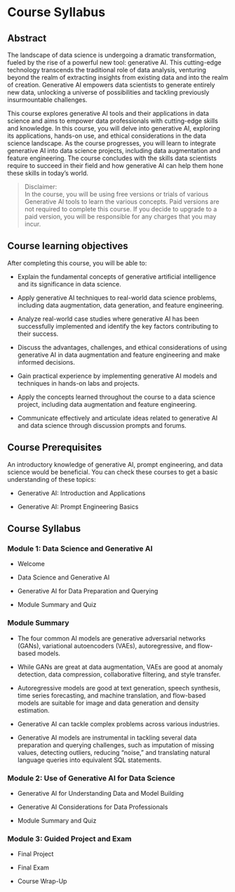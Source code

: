 # Course Syllabus
## Abstract
The landscape of data science is undergoing a dramatic transformation, fueled by the rise of a powerful new tool: generative AI. This cutting-edge technology transcends the traditional role of data analysis, venturing beyond the realm of extracting insights from existing data and into the realm of creation. Generative AI empowers data scientists to generate entirely new data, unlocking a universe of possibilities and tackling previously insurmountable challenges.

This course explores generative AI tools and their applications in data science and aims to empower data professionals with cutting-edge skills and knowledge. In this course, you will delve into generative AI, exploring its applications, hands-on use, and ethical considerations in the data science landscape. As the course progresses, you will learn to integrate generative AI into data science projects, including data augmentation and feature engineering. The course concludes with the skills data scientists require to succeed in their field and how generative AI can help them hone these skills in today’s world. 

> Disclaimer:  
    In the course, you will be using free versions or trials of various Generative AI tools to learn the various concepts. Paid versions are not required to complete this course. If you decide to upgrade to a paid version, you will be responsible for any charges that you may incur.
> 

## Course learning objectives 

After completing this course, you will be able to:

- Explain the fundamental concepts of generative artificial intelligence and its significance in data science.

- Apply generative AI techniques to real-world data science problems, including data augmentation, data generation, and feature engineering.

- Analyze real-world case studies where generative AI has been successfully implemented and identify the key factors contributing to their success.

- Discuss the advantages, challenges, and ethical considerations of using generative AI in data augmentation and feature engineering and make informed decisions.

- Gain practical experience by implementing generative AI models and techniques in hands-on labs and projects.

- Apply the concepts learned throughout the course to a data science project, including data augmentation and feature engineering.

- Communicate effectively and articulate ideas related to generative AI and data science through discussion prompts and forums.

## Course Prerequisites
An introductory knowledge of generative AI, prompt engineering, and data science would be beneficial. You can check these courses to get a basic understanding of these topics:

- Generative AI: Introduction and Applications

- Generative AI: Prompt Engineering Basics

## Course Syllabus 
### Module 1: Data Science and Generative AI 

 - Welcome

 - Data Science and Generative AI  

 - Generative AI for Data Preparation and Querying

 - Module Summary and Quiz

### Module Summary
- The four common AI models are generative adversarial networks (GANs), variational autoencoders (VAEs), autoregressive, and flow-based models.  

- While GANs are great at data augmentation, VAEs are good at anomaly detection, data compression, collaborative filtering, and style transfer. 

- Autoregressive models are good at text generation, speech synthesis, time series forecasting, and machine translation, and flow-based models are suitable for image and data generation and density estimation.  

- Generative AI can tackle complex problems across various industries. 

- Generative AI models are instrumental in tackling several data preparation and querying challenges, such as imputation of missing values, detecting outliers, reducing “noise,” and translating natural language queries into equivalent SQL statements.

### Module 2: Use of Generative AI for Data Science

- Generative AI for Understanding Data and Model Building

- Generative AI Considerations for Data Professionals 

- Module Summary and Quiz

### Module 3: Guided Project and Exam  

- Final Project

- Final Exam

- Course Wrap-Up